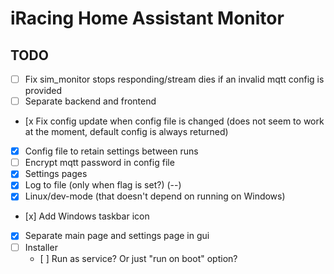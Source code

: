 # iRacing Home Assistant Monitor

## TODO
- [ ] Fix sim_monitor stops responding/stream dies if an invalid mqtt config is provided
- [ ] Separate backend and frontend
- [x Fix config update when config file is changed (does not seem to work at the moment, default config is always returned)
- [x] Config file to retain settings between runs
- [ ] Encrypt mqtt password in config file
- [x] Settings pages
- [x] Log to file (only when flag is set?) (--)
- [x] Linux/dev-mode (that doesn't depend on running on Windows)
- [x] Add Windows taskbar icon
- [x] Separate main page and settings page in gui
- [ ] Installer
  - [ ] Run as service? Or just "run on boot" option?

